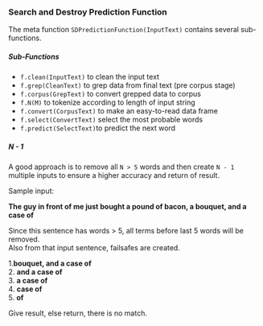 ### Search and Destroy Prediction Function

The meta function `SDPredictionFunction(InputText)` contains several sub-functions.

##### Sub-Functions

* `f.clean(InputText)` to clean the input text
* `f.grep(CleanText)` to grep data from final text (pre corpus stage)
* `f.corpus(GrepText)` to convert grepped data to corpus
* `f.N(M)` to tokenize according to length of input string
* `f.convert(CorpusText)` to make an easy-to-read data frame
* `f.select(ConvertText)` select the most probable words
* `f.predict(SelectText)`to predict the next word


##### N - 1  

A good approach is to remove all `N > 5` words and then create `N - 1` multiple inputs to ensure a higher accuracy and return of result.

Sample input:

**The guy in front of me just bought a pound of bacon, a bouquet, and a case of**
  
Since this sentence has words > 5, all terms before last 5 words will be removed.  
Also from that input sentence, failsafes are created.  
  
1.**bouquet, and a case of**  
2. **and a case of**  
3. **a case of**  
4. **case of**  
5. **of**  

Give result, else return, there is no match.
